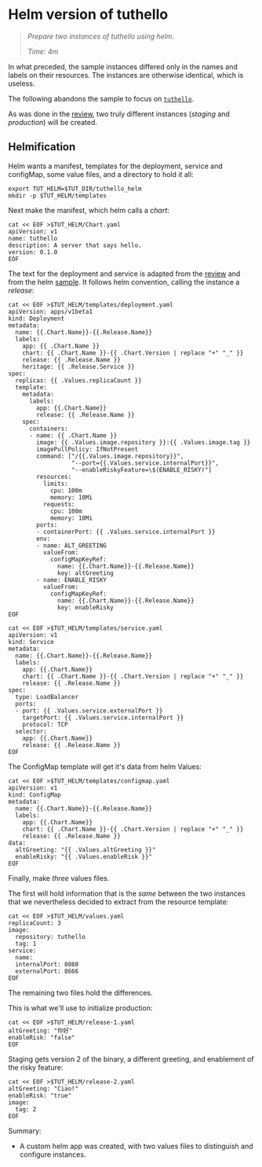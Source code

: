 # Helm version of tuthello

> _Prepare two instances of tuthello using helm._
>
> _Time: 4m_

In what preceded, the sample instances differed only in
the names and labels on their resources.  The instances
are otherwise identical, which is useless.

[review]: /review/configuration/instances

The following abandons the sample to focus on
[`tuthello`](/tuthello).

As was done in the [review], two truly different
instances (_staging_ and _production_) will be created.

## Helmification

Helm wants a manifest, templates for the deployment,
service and configMap, some value files, and a
directory to hold it all:

<!-- @makeAppDir @test -->
```
export TUT_HELM=$TUT_DIR/tuthello_helm
mkdir -p $TUT_HELM/templates
```

Next make the manifest, which helm calls a _chart_:

<!-- @makeManifest @test -->
```
cat << EOF >$TUT_HELM/Chart.yaml
apiVersion: v1
name: tuthello
description: A server that says hello.
version: 0.1.0
EOF
```

The text for the deployment and service is adapted from
the [review](/review/configuration/instances) and from
the helm [sample](apps/helm/sample.md).  It follows
helm convention, calling the instance a _release_:

<!-- @makeDeploymentTemplate @test -->
```
cat << EOF >$TUT_HELM/templates/deployment.yaml
apiVersion: apps/v1beta1
kind: Deployment
metadata:
  name: {{.Chart.Name}}-{{.Release.Name}}
  labels:
    app: {{ .Chart.Name }}
    chart: {{ .Chart.Name }}-{{ .Chart.Version | replace "+" "_" }}
    release: {{ .Release.Name }}
    heritage: {{ .Release.Service }}
spec:
  replicas: {{ .Values.replicaCount }}
  template:
    metadata:
      labels:
        app: {{.Chart.Name}}
        release: {{ .Release.Name }}
    spec:
      containers:
      - name: {{ .Chart.Name }}
        image: {{ .Values.image.repository }}:{{ .Values.image.tag }}
        imagePullPolicy: IfNotPresent
        command: ["/{{.Values.image.repository}}",
                  "--port={{.Values.service.internalPort}}",
                  "--enableRiskyFeature=\$(ENABLE_RISKY)"]
        resources:
          limits:
            cpu: 100m
            memory: 10Mi
          requests:
            cpu: 100m
            memory: 10Mi
        ports:
        - containerPort: {{ .Values.service.internalPort }}
        env:
        - name: ALT_GREETING
          valueFrom:
            configMapKeyRef:
              name: {{.Chart.Name}}-{{.Release.Name}}
              key: altGreeting
        - name: ENABLE_RISKY
          valueFrom:
            configMapKeyRef:
              name: {{.Chart.Name}}-{{.Release.Name}}
              key: enableRisky
EOF
```

<!-- @makeServiceTemplate @test -->
```
cat << EOF >$TUT_HELM/templates/service.yaml
apiVersion: v1
kind: Service
metadata:
  name: {{.Chart.Name}}-{{.Release.Name}}
  labels:
    app: {{.Chart.Name}}
    chart: {{ .Chart.Name }}-{{ .Chart.Version | replace "+" "_" }}
    release: {{ .Release.Name }}
spec:
  type: LoadBalancer
  ports:
  - port: {{ .Values.service.externalPort }}
    targetPort: {{ .Values.service.internalPort }}
    protocol: TCP
  selector:
    app: {{.Chart.Name}}
    release: {{ .Release.Name }}
EOF
```

The ConfigMap template will get it's data from helm Values:

<!-- @makeConfigMapTemplate @test -->
```
cat << EOF >$TUT_HELM/templates/configmap.yaml
apiVersion: v1
kind: ConfigMap
metadata:
  name: {{.Chart.Name}}-{{.Release.Name}}
  labels:
    app: {{.Chart.Name}}
    chart: {{ .Chart.Name }}-{{ .Chart.Version | replace "+" "_" }}
    release: {{ .Release.Name }}
data:
  altGreeting: "{{ .Values.altGreeting }}"
  enableRisky: "{{ .Values.enableRisk }}"
EOF
```

Finally, make _three_ values files.

The first will hold information that is the _same_
between the two instances that we nevertheless decided
to extract from the resource template:

<!-- @makeCommonValues @test -->
```
cat << EOF >$TUT_HELM/values.yaml
replicaCount: 3
image:
  repository: tuthello
  tag: 1
service:
  name:
  internalPort: 8080
  externalPort: 8666
EOF
```

The remaining two files hold the differences.

This is what we'll use to initialize production:
<!-- @makeProductionValues @test -->
```
cat << EOF >$TUT_HELM/release-1.yaml
altGreeting: "你好"
enableRisk: "false"
EOF
```

Staging gets version 2 of the binary, a different greeting,
and enablement of the risky feature:

<!-- @makeStagingValues @test -->
```
cat << EOF >$TUT_HELM/release-2.yaml
altGreeting: "Ciao!"
enableRisk: "true"
image:
  tag: 2
EOF
```

Summary:

 * A custom helm app was created, with two values files
   to distinguish and configure instances.
